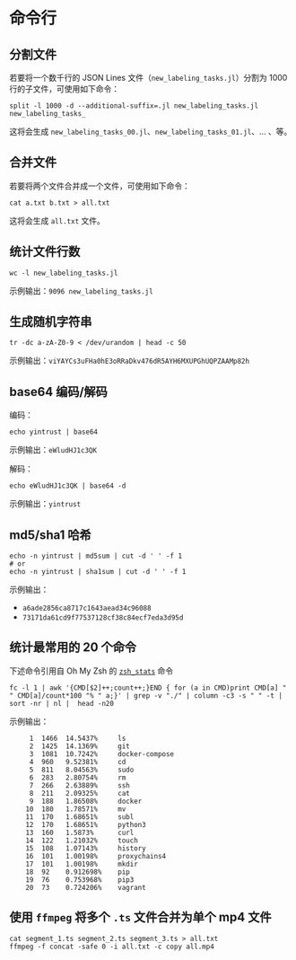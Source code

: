 # 命令行

## 分割文件

若要将一个数千行的 JSON Lines 文件（`new_labeling_tasks.jl`）分割为 1000 行的子文件，可使用如下命令：

```shell
split -l 1000 -d --additional-suffix=.jl new_labeling_tasks.jl new_labeling_tasks_
```

这将会生成 `new_labeling_tasks_00.jl`、`new_labeling_tasks_01.jl`、... 、等。

## 合并文件

若要将两个文件合并成一个文件，可使用如下命令：

```shell
cat a.txt b.txt > all.txt
```

这将会生成 `all.txt` 文件。

## 统计文件行数

```shell
wc -l new_labeling_tasks.jl
```

示例输出：`9096 new_labeling_tasks.jl`

## 生成随机字符串

```shell
tr -dc a-zA-Z0-9 < /dev/urandom | head -c 50
```

示例输出：`viYAYCs3uFHa0hE3oRRaDkv476dR5AYH6MXUPGhUQPZAAMp82h`

## base64 编码/解码

编码：

```shell
echo yintrust | base64
```

示例输出：`eWludHJ1c3QK`

解码：

```shell
echo eWludHJ1c3QK | base64 -d
```

示例输出：`yintrust`

## md5/sha1 哈希

```shell
echo -n yintrust | md5sum | cut -d ' ' -f 1
# or
echo -n yintrust | sha1sum | cut -d ' ' -f 1
```

示例输出：

- `a6ade2856ca8717c1643aead34c96088`
- `73171da61cd9f77537128cf38c84ecf7eda3d95d`

## 统计最常用的 20 个命令

下述命令引用自 Oh My Zsh 的 [`zsh_stats`](https://github.com/ohmyzsh/ohmyzsh/blob/master/lib/functions.zsh#L1-L3) 命令

```shell
fc -l 1 | awk '{CMD[$2]++;count++;}END { for (a in CMD)print CMD[a] " " CMD[a]/count*100 "% " a;}' | grep -v "./" | column -c3 -s " " -t | sort -nr | nl |  head -n20
```

示例输出：

```text
     1	1466  14.5437%     ls
     2	1425  14.1369%     git
     3	1081  10.7242%     docker-compose
     4	960   9.52381%     cd
     5	811   8.04563%     sudo
     6	283   2.80754%     rm
     7	266   2.63889%     ssh
     8	211   2.09325%     cat
     9	188   1.86508%     docker
    10	180   1.78571%     mv
    11	170   1.68651%     subl
    12	170   1.68651%     python3
    13	160   1.5873%      curl
    14	122   1.21032%     touch
    15	108   1.07143%     history
    16	101   1.00198%     proxychains4
    17	101   1.00198%     mkdir
    18	92    0.912698%    pip
    19	76    0.753968%    pip3
    20	73    0.724206%    vagrant

```

## 使用 `ffmpeg` 将多个 `.ts` 文件合并为单个 mp4 文件

```shell
cat segment_1.ts segment_2.ts segment_3.ts > all.txt
ffmpeg -f concat -safe 0 -i all.txt -c copy all.mp4
```
